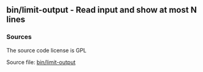 ## bin/limit-output - Read input and show at most N lines


### Sources
<a href="#sources"></a>
The source code license is GPL

Source file: [bin/limit-output](/bin/limit-output)

